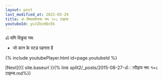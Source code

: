```yaml
---
layout: post
last_modified_at: 2021-03-29
title: ॐ विष्वक्सेनाया नमः १०८ टाइम्स
youtubeId: yxJZbcHDcEk
---
```

 
 
 ॐ मणि विड्ढया नमः  
 
 -  जो कान के स्टड पहनता है 
 
  
 
  
 
 
 
 
 
 


{% include youtubePlayer.html id=page.youtubeId %}
 
[Next]({{ site.baseurl }}{% link  split2/_posts/2015-08-27-ॐ ारौद्राय नमः १०८ टाइम्स.md%})
 
